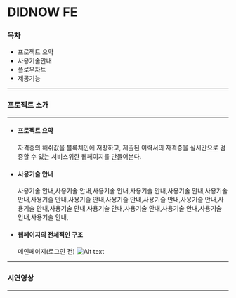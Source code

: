 # DIDNOW FE

### 목차
* 프로젝트 요약<br />
* 사용기술안내<br />
* 플로우차트<br />
* 제공기능
___

### 프로젝트 소개
___

* #### 프로젝트 요약

    자격증의 해쉬값을 블록체인에 저장하고, 제출된 이력서의 자격증을 실시간으로 검증할 수 있는 서비스위한 웹페이지를 만들어본다.

* #### 사용기술 안내

    사용기술 안내,사용기술 안내,사용기술 안내,사용기술 안내,사용기술 안내,사용기술 안내,사용기술 안내,사용기술 안내,사용기술 안내,사용기술 안내,사용기술 안내,사용기술 안내,사용기술 안내,사용기술 안내,사용기술 안내,사용기술 안내,사용기술 안내,사용기술 안내,


* #### 웹페이지의 전체적인 구조
    메인페이지(로그인 전)
    ![Alt text](./src/img/Vone_%20FE%20%ED%94%8C%EB%A1%9C%EC%9A%B0%EC%B0%A8%ED%8A%B8.png)
___

### 시연영상
___